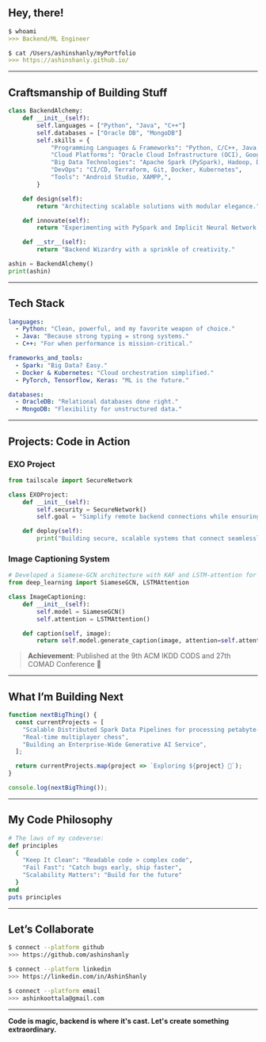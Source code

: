## Hey, there!

```markdown
$ whoami
>>> Backend/ML Engineer

$ cat /Users/ashinshanly/myPortfolio
>>> https://ashinshanly.github.io/
```

---

## Craftsmanship of Building Stuff

```python
class BackendAlchemy:
    def __init__(self):
        self.languages = ["Python", "Java", "C++"]
        self.databases = ["Oracle DB", "MongoDB"]
        self.skills = {
            "Programming Languages & Frameworks": "Python, C/C++, Java, Javascript, SQL, PL/SQL, JavaScript, Django, TensorFlow, PyTorch, Keras",
            "Cloud Platforms": "Oracle Cloud Infrastructure (OCI), Google Cloud Platform (GCP)",
            "Big Data Technologies": "Apache Spark (PySpark), Hadoop, Delta Lake",
            "DevOps": "CI/CD, Terraform, Git, Docker, Kubernetes",
            "Tools": "Android Studio, XAMPP,",
        }

    def design(self):
        return "Architecting scalable solutions with modular elegance."

    def innovate(self):
        return "Experimenting with PySpark and Implicit Neural Network Representations."

    def __str__(self):
        return "Backend Wizardry with a sprinkle of creativity."

ashin = BackendAlchemy()
print(ashin)
```

---

## Tech Stack

```yaml
languages:
  - Python: "Clean, powerful, and my favorite weapon of choice."
  - Java: "Because strong typing = strong systems."
  - C++: "For when performance is mission-critical."

frameworks_and_tools:
  - Spark: "Big Data? Easy."
  - Docker & Kubernetes: "Cloud orchestration simplified."
  - PyTorch, Tensorflow, Keras: "ML is the future."

databases:
  - OracleDB: "Relational databases done right."
  - MongoDB: "Flexibility for unstructured data."
```

---

## Projects: Code in Action

### EXO Project
```python
from tailscale import SecureNetwork

class EXOProject:
    def __init__(self):
        self.security = SecureNetwork()
        self.goal = "Simplify remote backend connections while ensuring ironclad security."

    def deploy(self):
        print("Building secure, scalable systems that connect seamlessly!")
```

### Image Captioning System
```python
# Developed a Siamese-GCN architecture with KAF and LSTM-attention for image captioning
from deep_learning import SiameseGCN, LSTMAttention

class ImageCaptioning:
    def __init__(self):
        self.model = SiameseGCN()
        self.attention = LSTMAttention()

    def caption(self, image):
        return self.model.generate_caption(image, attention=self.attention)
```
> **Achievement**: Published at the 9th ACM IKDD CODS and 27th COMAD Conference 🎉

---

## What I’m Building Next

```javascript
function nextBigThing() {
  const currentProjects = [
    "Scalable Distributed Spark Data Pipelines for processing petabyte-scale data daily",
    "Real-time multiplayer chess",
    "Building an Enterprise-Wide Generative AI Service",
  ];

  return currentProjects.map(project => `Exploring ${project} 🚀`);
}

console.log(nextBigThing());
```

---

## My Code Philosophy

```ruby
# The laws of my codeverse:
def principles
  {
    "Keep It Clean": "Readable code > complex code",
    "Fail Fast": "Catch bugs early, ship faster",
    "Scalability Matters": "Build for the future"
  }
end
puts principles
```

---

## Let’s Collaborate

```bash
$ connect --platform github
>>> https://github.com/ashinshanly

$ connect --platform linkedin
>>> https://linkedin.com/in/AshinShanly

$ connect --platform email
>>> ashinkoottala@gmail.com
```

---

**Code is magic, backend is where it's cast. Let's create something extraordinary.**


